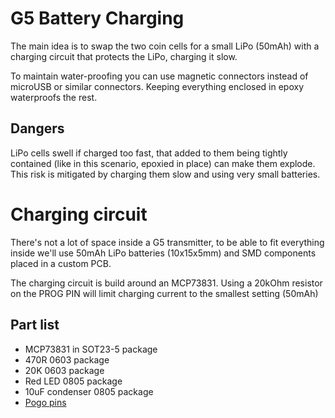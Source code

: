 # G5 Battery Charging

The main idea is to swap the two coin cells for a small LiPo (50mAh) with a charging circuit that protects the LiPo, charging it slow. 

To maintain water-proofing you can use magnetic connectors instead of microUSB or similar connectors. Keeping everything enclosed in epoxy waterproofs the rest. 

## Dangers

LiPo cells swell if charged too fast, that added to them being tightly contained (like in this scenario, epoxied in place) can make them explode. This risk is mitigated by charging them slow and using very small batteries.

# Charging circuit 

There's not a lot of space inside a G5 transmitter, to be able to fit everything inside we'll use 50mAh LiPo batteries (10x15x5mm) and SMD components placed in a custom PCB. 

The charging circuit is build around an MCP73831. Using a 20kOhm resistor on the PROG PIN will limit charging current to the smallest setting (50mAh)

## Part list

* MCP73831 in SOT23-5 package
* 470R 0603 package
* 20K 0603 package
* Red LED 0805 package
* 10uF condenser 0805 package
* [Pogo pins][4]


[1]: https://thewanderingengineer.com/2016/01/27/simple-lipo-battery-charger-with-the-mcp73831/ 
[2]: https://cdn.sparkfun.com/assets/learn_tutorials/6/9/5/MCP738312.pdf 
[3]: https://ww1.microchip.com/downloads/en/devicedoc/22036a.pdf 
[4]: https://www.aliexpress.com/item/1-par-de-clavijas-magn-ticas-de-resorte-3-pines-de-paso-de-2-3mm-Vertical/32952441488.html?spm=a2g0s.9042311.0.0.274263c0Ow98vr 
